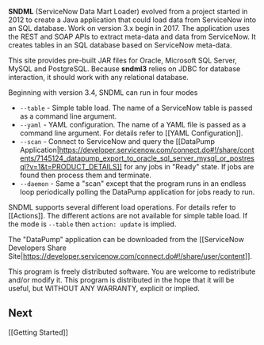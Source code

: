**SNDML** (ServiceNow Data Mart Loader) evolved from a project started in 2012 to create a Java application that could load data from ServiceNow into an SQL database. Work on version 3.x begin in 2017. The application uses the REST and SOAP APIs to extract meta-data and data from ServiceNow. It creates tables in an SQL database based on ServiceNow meta-data. 

This site provides pre-built JAR files for Oracle, Microsoft SQL Server, MySQL and PostgreSQL. Because **sndml3** relies on JDBC for database interaction, it should work with any relational database.

Beginning with version 3.4, SNDML can run in four modes
* `--table` - Simple table load. The name of a ServiceNow table is passed as a command line argument.
* `--yaml` - YAML configuration. The name of a YAML file is passed as a command line argument. For details refer to [[YAML Configuration]].
* `--scan` - Connect to ServiceNow and query the [[DataPump Application|https://developer.servicenow.com/connect.do#!/share/contents/7145124_datapump_export_to_oracle_sql_server_mysql_or_postresql?v=1&t=PRODUCT_DETAILS]] for any jobs in "Ready" state. If jobs are found then process them and terminate.
* `--daemon` - Same a "scan" except that the program runs in an endless loop periodically polling the DataPump application for jobs ready to run.

SNDML supports several different load operations. For details refer to [[Actions]]. The different actions are not available for simple table load. If the mode is `--table` then `action: update` is implied.

The "DataPump" application can be downloaded from the [[ServiceNow Developers Share Site|https://developer.servicenow.com/connect.do#!/share/user/content]].

This program is freely distributed software. You are welcome to redistribute and/or modify it. This program is distributed in the hope that it will be useful, but WITHOUT ANY WARRANTY, explicit or implied. 

## Next
[[Getting Started]]
